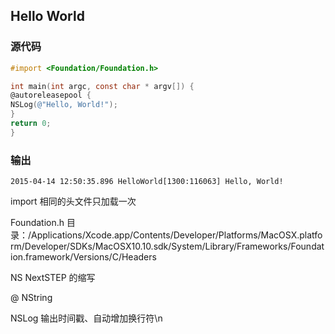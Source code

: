 ## Hello World

### 源代码
```objective-c
#import <Foundation/Foundation.h>

int main(int argc, const char * argv[]) {
@autoreleasepool {
NSLog(@"Hello, World!");
}
return 0;
}
```

### 输出
```
2015-04-14 12:50:35.896 HelloWorld[1300:116063] Hello, World!
```

import  相同的头文件只加载一次

Foundation.h    目录：/Applications/Xcode.app/Contents/Developer/Platforms/MacOSX.platform/Developer/SDKs/MacOSX10.10.sdk/System/Library/Frameworks/Foundation.framework/Versions/C/Headers

NS  NextSTEP 的缩写

@   NString

NSLog   输出时间戳、自动增加换行符\n

